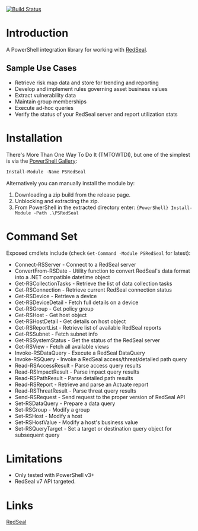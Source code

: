[![Build Status](https://ci.appveyor.com/api/projects/status/github/davidski/PSRedSeal?svg=true)](https://ci.appveyor.com/project/davidski/PSRedSeal)

# Introduction
A PowerShell integration library for working with [RedSeal](https://www.redseal.net).

## Sample Use Cases
+ Retrieve risk map data and store for trending and reporting
+ Develop and implement rules governing asset business values
+ Extract vulnerability data
+ Maintain group memberships
+ Execute ad-hoc queries
+ Verify the status of your RedSeal server and report utilization stats

# Installation
There's More Than One Way To Do It (TMTOWTDI), but one of the simplest is via 
the [PowerShell Gallery](https://www.powershellgallery.com):

```PowerShell
Install-Module -Name PSRedSeal
```

Alternatively you can manually install the module by:

1. Downloading a zip build from the release page.
2. Unblocking and extracting the zip.
3. From PowerShell in the extracted directory enter: `{PowerShell} Install-Module -Path .\PSRedSeal`

# Command Set

Exposed cmdlets include (check `Get-Command -Module PSRedSeal` for latest):

+ Connect-RSServer - Connect to a RedSeal server
+ ConvertFrom-RSDate - Utility function to convert RedSeal's data format into a .NET compatible datetime object
+ Get-RSCollectionTasks - Retrieve the list of data collection tasks
+ Get-RSConnection - Retrieve current RedSeal connection status
+ Get-RSDevice - Retrieve a device
+ Get-RSDeviceDetail - Fetch full details on a device
+ Get-RSGroup - Get policy group
+ Get-RSHost - Get host object
+ Get-RSHostDetail - Get details on host object
+ Get-RSReportList - Retrieve list of available RedSeal reports
+ Get-RSSubnet - Fetch subnet info
+ Get-RSSystemStatus - Get the status of the RedSeal server
+ Get-RSView - Fetch all available views
+ Invoke-RSDataQuery - Execute a RedSeal DataQuery
+ Invoke-RSQuery - Invoke a RedSeal access/threat/detailed path query
+ Read-RSAccessResult - Parse access query results
+ Read-RSImpactResult - Parse impact query results
+ Read-RSPathResult - Parse detailed path results
+ Read-RSReport - Retrieve and parse an Actuate report
+ Read-RSThreatResult - Parse threat query results
+ Send-RSRequest - Send request to the proper version of RedSeal API
+ Set-RSDataQuery - Prepare a data query
+ Set-RSGroup - Modify a group
+ Set-RSHost - Modify a host
+ Set-RSHostValue - Modify a host's business value
+ Set-RSQueryTarget - Set a target or destination query object for subsequent query

# Limitations
- Only tested with PowerShell v3+
- RedSeal v7 API targeted.

# Links
[RedSeal](https://www.redseal.net/)
